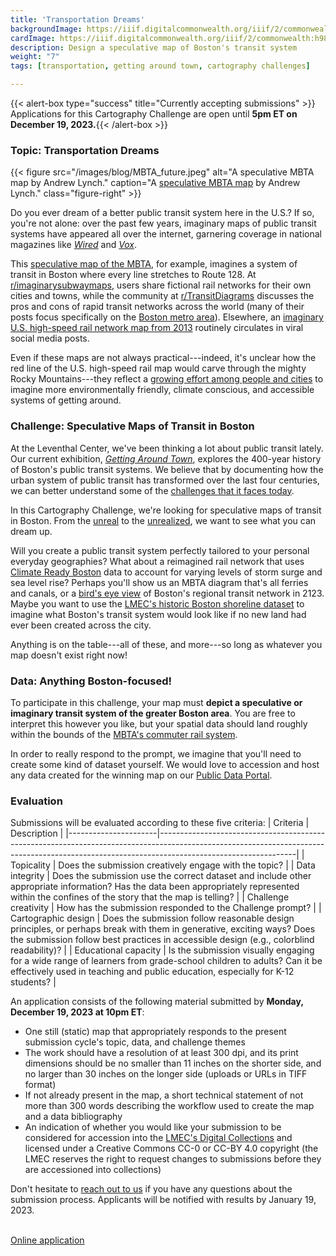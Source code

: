 ```yaml
---
title: 'Transportation Dreams'
backgroundImage: https://iiif.digitalcommonwealth.org/iiif/2/commonwealth:h989r692z/141,653,2310,778/full/0/default.jpg
cardImage: https://iiif.digitalcommonwealth.org/iiif/2/commonwealth:h989r692z/141,653,2310,778/full/0/default.jpg
description: Design a speculative map of Boston's transit system
weight: "7"
tags: [transportation, getting around town, cartography challenges]

---
```


{{< alert-box type="success" title="Currently accepting submissions" >}} Applications for this Cartography Challenge are open until **5pm ET on December 19, 2023.**{{< /alert-box >}}

### Topic: Transportation Dreams

{{< figure src="/images/blog/MBTA_future.jpeg" alt="A speculative MBTA map by Andrew Lynch." caption="A [speculative MBTA map](https://web.mit.edu/jdreed/www/t/maps/) by Andrew Lynch." class="figure-right" >}}

Do you ever dream of a better public transit system here in the U.S.? If so, you're not alone: over the past few years, imaginary maps of public transit systems have appeared all over the internet, garnering coverage in national magazines like *[Wired](https://www.wired.com/2014/01/fantasy-transit-maps/)* and *[Vox](https://www.vox.com/2021/3/10/22303355/gen-z-high-speed-rail-biden-map-meme-buttigieg)*.

This [speculative map of the MBTA](https://www.ocf.berkeley.edu/~atwu/firstcultural/fci_main.html), for example, imagines a system of transit in Boston where every line stretches to Route 128. At [r/imaginarysubwaymaps](https://old.reddit.com/r/imaginarysubwaymaps/), users share fictional rail networks for their own cities and towns, while the community at [r/TransitDiagrams](https://old.reddit.com/r/TransitDiagrams/) discusses the pros and cons of rapid transit networks across the world (many of their posts focus specifically on the [Boston metro area](https://old.reddit.com/r/TransitDiagrams/search?q=boston&restrict_sr=on)). Elsewhere, an [imaginary U.S. high-speed rail network map from 2013](https://www.californiarailmap.com/us-high-speed-rail-system) routinely circulates in viral social media posts. 

Even if these maps are not always practical---indeed, it's unclear how the red line of the U.S. high-speed rail map would carve through the mighty Rocky Mountains---they reflect a [growing effort among people and cities](https://www.nytimes.com/2021/10/03/climate/cities-public-transit-electric-tram-ferry-bus-cable-car.html) to imagine more environmentally friendly, climate conscious, and accessible systems of getting around.

### Challenge: Speculative Maps of Transit in Boston

At the Leventhal Center, we've been thinking a lot about public transit lately. Our current exhibition, *[Getting Around Town](https://www.leventhalmap.org/digital-exhibitions/getting-around-town/)*, explores the 400-year history of Boston's public transit systems. We believe that by documenting how the urban system of public transit has transformed over the last four centuries, we can better understand some of the [challenges that it faces today](https://www.bostonglobe.com/2023/09/26/metro/mbta-green-line-extension-new-slow-zones/?p1=StaffPage).

In this Cartography Challenge, we're looking for speculative maps of transit in Boston. From the [unreal](https://transitmap.net/north-atlantic-rail-nick-fabiani/) to the [unrealized](https://www.leventhalmap.org/digital-exhibitions/getting-around-town/topics/unrealized-possibilities/), we want to see what you can dream up.

Will you create a public transit system perfectly tailored to your personal everyday geographies? What about a reimagined rail network that uses [Climate Ready Boston](https://experience.arcgis.com/experience/23d861b79aed450eb8972013dd28579b/) data to account for varying levels of storm surge and sea level rise? Perhaps you'll show us an MBTA diagram that's all ferries and canals, or a [bird's eye view](https://collections.leventhalmap.org/search/commonwealth:3f4633656) of Boston's regional transit network in 2123. Maybe you want to use the [LMEC's historic Boston shoreline dataset](https://data.leventhalmap.org/#/catalog/dkircu2ol) to imagine what Boston's transit system would look like if no new land had ever been created across the city.

Anything is on the table---all of these, and more---so long as whatever you map doesn't exist right now!

### Data: Anything Boston-focused!

To participate in this challenge, your map must **depict a speculative or imaginary transit system of the greater Boston area**. You are free to interpret this however you like, but your spatial data should land roughly within the bounds of the [MBTA's commuter rail system](https://cdn.mbta.com/sites/default/files/2023-01/2023-01-23-commuter-rail-map.pdf).

In order to really respond to the prompt, we imagine that you'll need to create some kind of dataset yourself. We would love to accession and host any data created for the winning map on our [Public Data Portal](https://data.leventhalmap.org/#/).

### Evaluation

Submissions will be evaluated according to these five criteria:
| Criteria             | Description                                                                                                                                                                                  |
|----------------------|----------------------------------------------------------------------------------------------------------------------------------------------------------------------------------------------|
| Topicality     | Does the submission creatively engage with the topic?                                                                                                                                        |
| Data integrity       | Does the submission use the correct dataset and include other appropriate information? Has the data been appropriately represented within the confines of the story that the map is telling? |
| Challenge creativity | How has the submission responded to the Challenge prompt?                                                                                                                                       |
| Cartographic design  | Does the submission follow reasonable design principles, or perhaps break with them in generative, exciting ways? Does the submission follow best practices in accessible design (e.g., colorblind readability)?            |
| Educational capacity | Is the submission visually engaging for a wide range of learners from grade-school children to adults? Can it be effectively used in teaching and public education, especially for K-12 students?                                  |

An application consists of the following material submitted by **Monday, December 19, 2023 at 10pm ET**:

* One still (static) map that appropriately responds to the present submission cycle's topic, data, and challenge themes
* The work should have a resolution of at least 300 dpi, and its print dimensions should be no smaller than 11 inches on the shorter side, and no larger than 30 inches on the longer side (uploads or URLs in TIFF format)
* If not already present in the map, a short technical statement of not more than 300 words describing the workflow used to create the map and a data bibliography
* An indication of whether you would like your submission to be considered for accession into the [LMEC's Digital Collections](https://collections.leventhalmap.org) and licensed under a Creative Commons CC-0 or CC-BY 4.0 copyright (the LMEC reserves the right to request changes to submissions before they are accessioned into collections)

Don't hesitate to [reach out to us](mailto:ispangler@leventhalmap.org) if you have any questions about the submission process. Applicants will be notified with results by January 19, 2023.

<br>
<a href="https://airtable.com/shr3hXZOiWJvuquwH" class="btn btn-md btn-outline-primary">Online application</a>